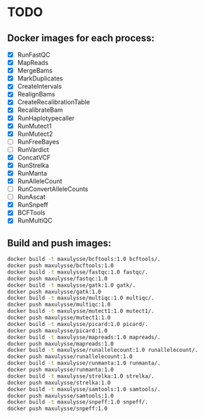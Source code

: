 # TODO

## Docker images for each process:

- [x] RunFastQC
- [x] MapReads
- [x] MergeBams
- [x] MarkDuplicates
- [x] CreateIntervals
- [x] RealignBams
- [x] CreateRecalibrationTable
- [x] RecalibrateBam
- [x] RunHaplotypecaller
- [x] RunMutect1
- [x] RunMutect2
- [ ] RunFreeBayes
- [ ] RunVardict
- [x] ConcatVCF
- [x] RunStrelka
- [x] RunManta
- [x] RunAlleleCount
- [ ] RunConvertAlleleCounts
- [ ] RunAscat
- [x] RunSnpeff
- [x] BCFTools
- [x] RunMultiQC

## Build and push images:
```bash
docker build -t maxulysse/bcftools:1.0 bcftools/.
docker push maxulysse/bcftools:1.0
docker build -t maxulysse/fastqc:1.0 fastqc/.
docker push maxulysse/fastqc:1.0
docker build -t maxulysse/gatk:1.0 gatk/.
docker push maxulysse/gatk:1.0
docker build -t maxulysse/multiqc:1.0 multiqc/.
docker push maxulysse/multiqc:1.0
docker build -t maxulysse/mutect1:1.0 mutect1/.
docker push maxulysse/mutect1:1.0
docker build -t maxulysse/picard:1.0 picard/.
docker push maxulysse/picard:1.0
docker build -t maxulysse/mapreads:1.0 mapreads/.
docker push maxulysse/mapreads:1.0
docker build -t maxulysse/runallelecount:1.0 runallelecount/.
docker push maxulysse/runallelecount:1.0
docker build -t maxulysse/runmanta:1.0 runmanta/.
docker push maxulysse/runmanta:1.0
docker build -t maxulysse/strelka:1.0 strelka/.
docker push maxulysse/strelka:1.0
docker build -t maxulysse/samtools:1.0 samtools/.
docker push maxulysse/samtools:1.0
docker build -t maxulysse/snpeff:1.0 snpeff/.
docker push maxulysse/snpeff:1.0
```
